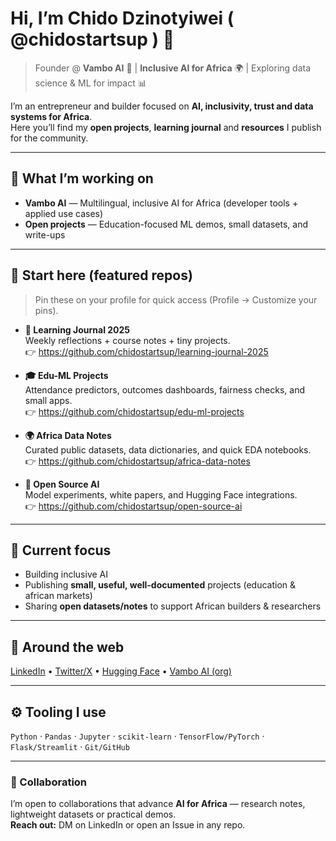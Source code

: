 # Hi, I’m Chido Dzinotyiwei ( @chidostartsup ) 👋

> Founder @ **Vambo AI** 🚀 | **Inclusive AI for Africa** 🌍 | Exploring data science & ML for impact 📊

I’m an entrepreneur and builder focused on **AI, inclusivity, trust and data systems for Africa**.  
Here you’ll find my **open projects**, **learning journal** and **resources** I publish for the community.

---

## 🔭 What I’m working on
- **Vambo AI** — Multilingual, inclusive AI for Africa (developer tools + applied use cases)
- **Open projects** — Education-focused ML demos, small datasets, and write-ups

---

## 📌 Start here (featured repos)
> Pin these on your profile for quick access (Profile → Customize your pins).

- **📒 Learning Journal 2025**  
  Weekly reflections + course notes + tiny projects.  
  👉 https://github.com/chidostartsup/learning-journal-2025

- **🎓 Edu-ML Projects**  
  Attendance predictors, outcomes dashboards, fairness checks, and small apps.  
  👉 https://github.com/chidostartsup/edu-ml-projects

- **🌍 Africa Data Notes**  
  Curated public datasets, data dictionaries, and quick EDA notebooks.  
  👉 https://github.com/chidostartsup/africa-data-notes

- **🤝 Open Source AI**  
  Model experiments, white papers, and Hugging Face integrations.  
  👉 https://github.com/chidostartsup/open-source-ai

---

## 🧠 Current focus
- Building inclusive AI 
- Publishing **small, useful, well-documented** projects (education & african markets)  
- Sharing **open datasets/notes** to support African builders & researchers

---

## 🔗 Around the web
[LinkedIn](https://www.linkedin.com/in/chidodzinotyiwei) •
[Twitter/X](https://twitter.com/ChidoStartsUp) •
[Hugging Face](https://huggingface.co/chidostartsup) •
[Vambo AI (org)](https://github.com/vambo-ai)

---

## ⚙️ Tooling I use
`Python` · `Pandas` · `Jupyter` · `scikit-learn` · `TensorFlow/PyTorch` · `Flask/Streamlit` · `Git/GitHub`

---

### 🤝 Collaboration
I’m open to collaborations that advance **AI for Africa** — research notes, lightweight datasets or practical demos.  
**Reach out:** DM on LinkedIn or open an Issue in any repo.
